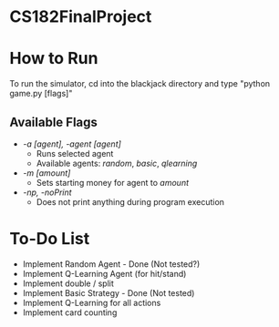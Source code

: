 # CS182FinalProject

# How to Run
To run the simulator, cd into the blackjack directory and type "python game.py [flags]"

## Available Flags
+ *-a [agent], -agent [agent]*
	+ Runs selected agent
 	+ Available agents: *random*, *basic*, *qlearning*
+ *-m [amount]*
	+ Sets starting money for agent to *amount*
+ *-np, -noPrint*
	+ Does not print anything during program execution


# To-Do List
- Implement Random Agent - Done (Not tested?)
- Implement Q-Learning Agent (for hit/stand)
- Implement double / split
- Implement Basic Strategy - Done (Not tested)
- Implement Q-Learning for all actions
- Implement card counting
